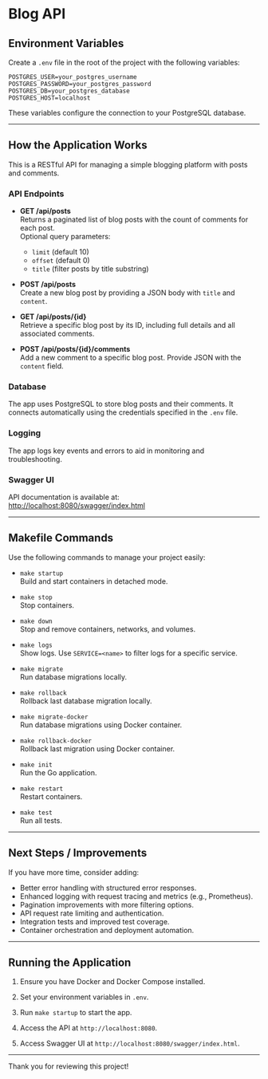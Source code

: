 
# Blog API

## Environment Variables

Create a `.env` file in the root of the project with the following variables:

```env
POSTGRES_USER=your_postgres_username
POSTGRES_PASSWORD=your_postgres_password
POSTGRES_DB=your_postgres_database
POSTGRES_HOST=localhost
```

These variables configure the connection to your PostgreSQL database.

---

## How the Application Works

This is a RESTful API for managing a simple blogging platform with posts and comments.

### API Endpoints

- **GET /api/posts**  
  Returns a paginated list of blog posts with the count of comments for each post.  
  Optional query parameters:
    - `limit` (default 10)
    - `offset` (default 0)
    - `title` (filter posts by title substring)

- **POST /api/posts**  
  Create a new blog post by providing a JSON body with `title` and `content`.

- **GET /api/posts/{id}**  
  Retrieve a specific blog post by its ID, including full details and all associated comments.

- **POST /api/posts/{id}/comments**  
  Add a new comment to a specific blog post. Provide JSON with the `content` field.

### Database

The app uses PostgreSQL to store blog posts and their comments. It connects automatically using the credentials specified in the `.env` file.

### Logging

The app logs key events and errors to aid in monitoring and troubleshooting.

### Swagger UI

API documentation is available at:  
[http://localhost:8080/swagger/index.html](http://localhost:8080/swagger/index.html)

---

## Makefile Commands

Use the following commands to manage your project easily:

- `make startup`  
  Build and start containers in detached mode.

- `make stop`  
  Stop containers.

- `make down`  
  Stop and remove containers, networks, and volumes.

- `make logs`  
  Show logs. Use `SERVICE=<name>` to filter logs for a specific service.

- `make migrate`  
  Run database migrations locally.

- `make rollback`  
  Rollback last database migration locally.

- `make migrate-docker`  
  Run database migrations using Docker container.

- `make rollback-docker`  
  Rollback last migration using Docker container.

- `make init`  
  Run the Go application.

- `make restart`  
  Restart containers.

- `make test`  
  Run all tests.
---

## Next Steps / Improvements

If you have more time, consider adding:

- Better error handling with structured error responses.
- Enhanced logging with request tracing and metrics (e.g., Prometheus).
- Pagination improvements with more filtering options.
- API request rate limiting and authentication.
- Integration tests and improved test coverage.
- Container orchestration and deployment automation.

---

## Running the Application

1. Ensure you have Docker and Docker Compose installed.

2. Set your environment variables in `.env`.

3. Run `make startup` to start the app.

4. Access the API at `http://localhost:8080`.

5. Access Swagger UI at `http://localhost:8080/swagger/index.html`.

---

Thank you for reviewing this project!